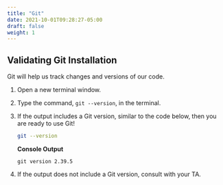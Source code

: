 ```yaml
---
title: "Git"
date: 2021-10-01T09:28:27-05:00
draft: false
weight: 1
---
```



## Validating Git Installation

Git will help us track changes and versions of our code.


1. Open a new terminal window.
1. Type the command, `git --version`, in the terminal.
1. If the output includes a Git version, similar to the code below, then you are ready to use Git!

   ```bash
   git --version
   ```
   
   **Console Output**
   
   ```console
   git version 2.39.5
   ```

1. If the output does not include a Git version, consult with your TA.